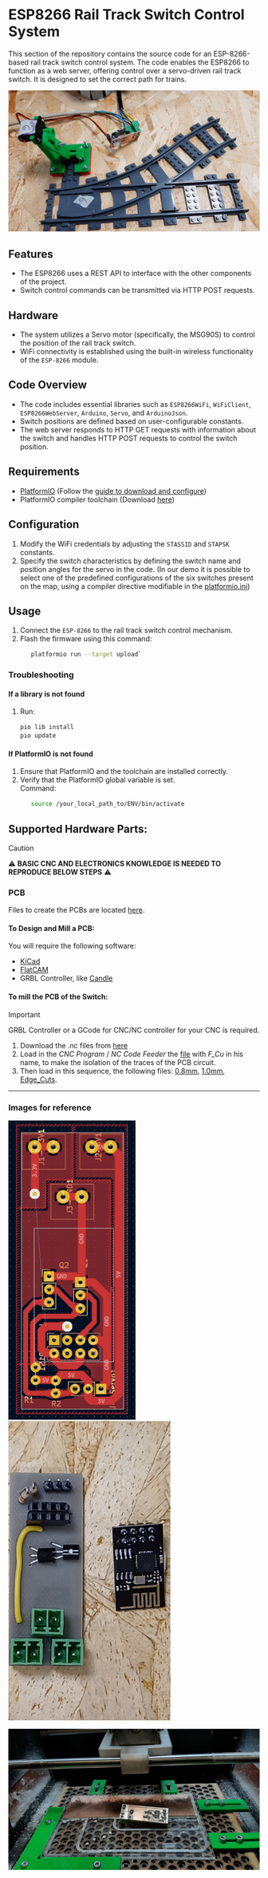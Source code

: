 # ESP8266 Rail Track Switch Control System

This section of the repository contains the source code for an ESP-8266-based rail track switch control system. The code enables the ESP8266 to function as a web server, offering control over a servo-driven rail track switch. It is designed to set the correct path for trains.

![Switch Image](../imgs/switch.jpg)

## Features
- The ESP8266 uses a REST API to interface with the other components of the project.
- Switch control commands can be transmitted via HTTP POST requests.

## Hardware
- The system utilizes a Servo motor (specifically, the MSG90S) to control the position of the rail track switch.
- WiFi connectivity is established using the built-in wireless functionality of the `ESP-8266` module.

## Code Overview
- The code includes essential libraries such as `ESP8266WiFi`, `WiFiClient`, `ESP8266WebServer`, `Arduino`, `Servo`, and `ArduinoJson`.
- Switch positions are defined based on user-configurable constants.
- The web server responds to HTTP GET requests with information about the switch and handles HTTP POST requests to control the switch position.

## Requirements
- [PlatformIO](https://platformio.org/platformio-ide) (Follow the [guide to download and configure](https://docs.platformio.org/en/latest/core/installation/index.html))
- PlatformIO compiler toolchain (Download [here](https://registry.platformio.org/platforms/platformio/espressif8266/installation))

## Configuration
1. Modify the WiFi credentials by adjusting the `STASSID` and `STAPSK` constants.
2. Specify the switch characteristics by defining the switch name and position angles for the servo in the code.
   (In our demo it is possible to select one of the predefined configurations of the six switches present on the map, using a compiler directive modifiable in the [platformio.ini](./platformio.ini))

## Usage
1. Connect the `ESP-8266` to the rail track switch control mechanism.
2. Flash the firmware using this command:  
   ```bash
      platformio run --target upload`
   ```
### Troubleshooting
#### If a library is not found
1. Run:  
    ```bash
    pio lib install
    pio update
    ```
#### If PlatformIO is not found
1. Ensure that PlatformIO and the toolchain are installed correctly.
2. Verify that the PlatformIO global variable is set.  
   Command:
   ```bash
      source /your_local_path_to/ENV/bin/activate
   ```
## Supported Hardware Parts:
>[!CAUTION]
>⚠️ **BASIC CNC AND ELECTRONICS KNOWLEDGE IS NEEDED TO REPRODUCE BELOW STEPS** ⚠️
### PCB
Files to create the PCBs are located [here](./hardware/Switch_PCB).
#### To Design and Mill a PCB:
You will require the following software:
- [KiCad](https://www.kicad.org/)
- [FlatCAM](http://flatcam.org/)
- GRBL Controller, like [Candle](https://github.com/Denvi/Candle)

#### To mill the PCB of the Switch:
>[!IMPORTANT]
>GRBL Controller or a GCode for CNC/NC controller for your CNC is required.
1. Download the .nc files from [here](./hardware/Switch_PCB/FlatCAM/OutputFiles)
2. Load in the _CNC Program_ / _NC Code Feeder_ the [file](./hardware/Switch_PCB/FlatCAM/OutputFiles/Switch_PCB_ESP01-F_Cu.gbr_cnc_file.nc) with _F_Cu_ in his name, to make the isolation of the traces of the PCB circuit.
3. Then load in this sequence, the following files: [0.8mm](./hardware/Switch_PCB/FlatCAM/OutputFiles/Switch_PCB_ESP01-PTH_0.8mm.drl_cnc.nc), [1.0mm](./hardware/Switch_PCB/FlatCAM/OutputFiles/Switch_PCB_ESP01-PTH_1.0mm.drl_cnc.nc), [Edge_Cuts](./hardware/Switch_PCB/FlatCAM/OutputFiles/Switch_PCB_ESP01-Edge_Cuts.gbr_cutout_cnc.nc).

___
### Images for reference

<p float="left">
   <img src="../imgs/switch_KiCAD_pcb.png" height="600" />
   <img src="../imgs/switch_board.jpg" height="600" />
</p>

![Switch PCB inside CNC](../imgs/switch_pcb_inside_CNC.jpg)
